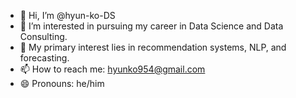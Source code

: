 - 👋 Hi, I’m @hyun-ko-DS
- 👀 I’m interested in pursuing my career in Data Science and Data Consulting.
- 🌱 My primary interest lies in recommendation systems, NLP, and forecasting.
- 📫 How to reach me: hyunko954@gmail.com
- 😄 Pronouns: he/him


<!---
hyun-ko-DS/hyun-ko-DS is a ✨ special ✨ repository because its `README.md` (this file) appears on your GitHub profile.
You can click the Preview link to take a look at your changes.
--->
